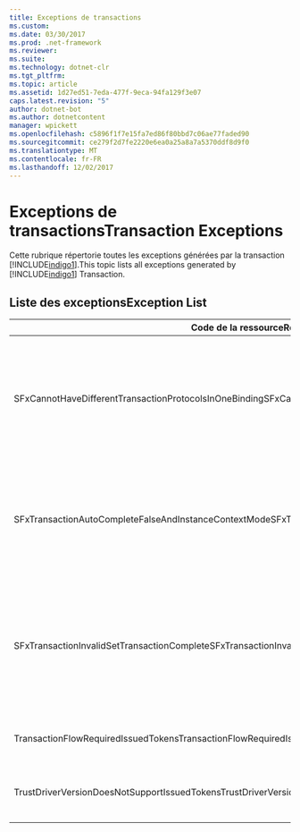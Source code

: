 ```yaml
---
title: Exceptions de transactions
ms.custom: 
ms.date: 03/30/2017
ms.prod: .net-framework
ms.reviewer: 
ms.suite: 
ms.technology: dotnet-clr
ms.tgt_pltfrm: 
ms.topic: article
ms.assetid: 1d27ed51-7eda-477f-9eca-94fa129f3e07
caps.latest.revision: "5"
author: dotnet-bot
ms.author: dotnetcontent
manager: wpickett
ms.openlocfilehash: c5896f1f7e15fa7ed86f80bbd7c06ae77faded90
ms.sourcegitcommit: ce279f2d7fe2220e6ea0a25a8a7a5370ddf8d9f0
ms.translationtype: MT
ms.contentlocale: fr-FR
ms.lasthandoff: 12/02/2017
---
```

# <a name="transaction-exceptions"></a><span data-ttu-id="9d681-102">Exceptions de transactions</span><span class="sxs-lookup"><span data-stu-id="9d681-102">Transaction Exceptions</span></span>
<span data-ttu-id="9d681-103">Cette rubrique répertorie toutes les exceptions générées par la transaction [!INCLUDE[indigo1](../../../../../includes/indigo1-md.md)].</span><span class="sxs-lookup"><span data-stu-id="9d681-103">This topic lists all exceptions generated by [!INCLUDE[indigo1](../../../../../includes/indigo1-md.md)] Transaction.</span></span>  
  
## <a name="exception-list"></a><span data-ttu-id="9d681-104">Liste des exceptions</span><span class="sxs-lookup"><span data-stu-id="9d681-104">Exception List</span></span>  
  
|<span data-ttu-id="9d681-105">Code de la ressource</span><span class="sxs-lookup"><span data-stu-id="9d681-105">Resource Code</span></span>|<span data-ttu-id="9d681-106">Chaîne de la ressource</span><span class="sxs-lookup"><span data-stu-id="9d681-106">Resource String</span></span>|  
|-------------------|---------------------|  
|<span data-ttu-id="9d681-107">SFxCannotHaveDifferentTransactionProtocolsInOneBinding</span><span class="sxs-lookup"><span data-stu-id="9d681-107">SFxCannotHaveDifferentTransactionProtocolsInOneBinding</span></span>|<span data-ttu-id="9d681-108">Les informations de stratégie qui sont importées à partir des métadonnées spécifient des valeurs différentes pour TransactionProtocol au sein des opérations.</span><span class="sxs-lookup"><span data-stu-id="9d681-108">The policy information being imported from metadata specifies different values for TransactionProtocol among the operations.</span></span> <span data-ttu-id="9d681-109">Un seul TransactionProtocol est pris en charge pour chaque point de terminaison.</span><span class="sxs-lookup"><span data-stu-id="9d681-109">Only a single TransactionProtocol for each endpoint is supported.</span></span>|  
|<span data-ttu-id="9d681-110">SFxTransactionAutoCompleteFalseAndInstanceContextMode</span><span class="sxs-lookup"><span data-stu-id="9d681-110">SFxTransactionAutoCompleteFalseAndInstanceContextMode</span></span>|<span data-ttu-id="9d681-111">TransactionAutoComplete ne peut pas avoir la valeur false à moins que la valeur InstanceContextMode du service soit PerSession.</span><span class="sxs-lookup"><span data-stu-id="9d681-111">TransactionAutoComplete cannot be false unless the service's InstanceContextMode is PerSession.</span></span> <span data-ttu-id="9d681-112">Une erreur a été détectée sur l'implémentation de l'opération et du contrat spécifiés.</span><span class="sxs-lookup"><span data-stu-id="9d681-112">An error was found on the implementation of the specified contract and operation.</span></span>|  
|<span data-ttu-id="9d681-113">SFxTransactionInvalidSetTransactionComplete</span><span class="sxs-lookup"><span data-stu-id="9d681-113">SFxTransactionInvalidSetTransactionComplete</span></span>|<span data-ttu-id="9d681-114">OperationContext.SetTransactionComplete peut être appelé dans une opération uniquement lorsque TransactionAutoComplete à la valeur false et TransactionScopeRequired la valeur true.</span><span class="sxs-lookup"><span data-stu-id="9d681-114">OperationContext.SetTransactionComplete can be called in an operation only when TransactionAutoComplete is set to false and TransactionScopeRequired is set to true.</span></span> <span data-ttu-id="9d681-115">Ce scénario n'est pas valide et la transaction en cours est terminée.</span><span class="sxs-lookup"><span data-stu-id="9d681-115">This is an invalid scenario and the current transaction was terminated.</span></span>|  
|<span data-ttu-id="9d681-116">TransactionFlowRequiredIssuedTokens</span><span class="sxs-lookup"><span data-stu-id="9d681-116">TransactionFlowRequiredIssuedTokens</span></span>|<span data-ttu-id="9d681-117">Pour transmettre une transaction, la transmission des jetons émis doit également être prise en charge.</span><span class="sxs-lookup"><span data-stu-id="9d681-117">To flow a transaction, flowing issued tokens must also be supported.</span></span>|  
|<span data-ttu-id="9d681-118">TrustDriverVersionDoesNotSupportIssuedTokens</span><span class="sxs-lookup"><span data-stu-id="9d681-118">TrustDriverVersionDoesNotSupportIssuedTokens</span></span>|<span data-ttu-id="9d681-119">La version de Trust configurée ne prend pas en charge les jetons émis.</span><span class="sxs-lookup"><span data-stu-id="9d681-119">The configured Trust version does not support issued tokens.</span></span> <span data-ttu-id="9d681-120">Utilisez WSTrustFeb2005 ou une version ultérieure.</span><span class="sxs-lookup"><span data-stu-id="9d681-120">Use WSTrustFeb2005 or above.</span></span>|
